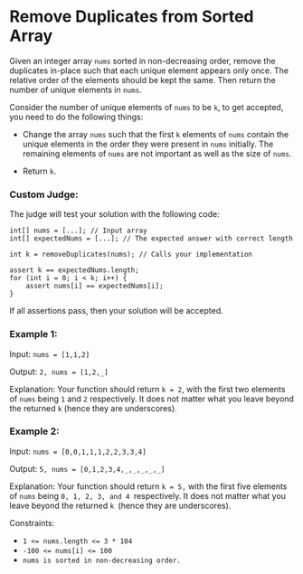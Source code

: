 # Remove Duplicates from Sorted Array


Given an integer array `nums` sorted in non-decreasing order, remove the duplicates in-place such that each unique element appears only once. The relative order of the elements should be kept the same. Then return the number of unique elements in `nums`.

Consider the number of unique elements of `nums` to be `k`, to get accepted, you need to do the following things:

* Change the array `nums` such that the first `k` elements of `nums` contain the unique elements in the order they were present in `nums` initially. The remaining elements of `nums` are not important as well as the size of `nums`.

* Return `k`.


### Custom Judge:

The judge will test your solution with the following code:
```
int[] nums = [...]; // Input array
int[] expectedNums = [...]; // The expected answer with correct length

int k = removeDuplicates(nums); // Calls your implementation

assert k == expectedNums.length;
for (int i = 0; i < k; i++) {
    assert nums[i] == expectedNums[i];
}
```
If all assertions pass, then your solution will be accepted.

 

### Example 1:

Input: `nums = [1,1,2]`

Output: `2, nums = [1,2,_]`

Explanation: Your function should return `k = 2`, with the first two elements of `nums` being `1` and `2` respectively.
It does not matter what you leave beyond the returned `k` (hence they are underscores).

### Example 2:

Input: `nums = [0,0,1,1,1,2,2,3,3,4]`

Output: `5, nums = [0,1,2,3,4,_,_,_,_,_]`

Explanation: Your function should return `k = 5,` with the first five elements of `nums` being `0, 1, 2, 3, and 4 `respectively.
It does not matter what you leave beyond the returned `k `(hence they are underscores).
 

Constraints:

* `1 <= nums.length <= 3 * 104`
* `-100 <= nums[i] <= 100`
* `nums is sorted in non-decreasing order.`